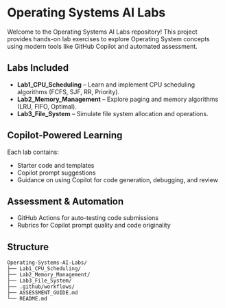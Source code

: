 # Operating Systems AI Labs

Welcome to the Operating Systems AI Labs repository! This project provides hands-on lab exercises to explore Operating System concepts using modern tools like GitHub Copilot and automated assessment.

## Labs Included
- **Lab1_CPU_Scheduling** – Learn and implement CPU scheduling algorithms (FCFS, SJF, RR, Priority).
- **Lab2_Memory_Management** – Explore paging and memory algorithms (LRU, FIFO, Optimal).
- **Lab3_File_System** – Simulate file system allocation and operations.

## Copilot-Powered Learning
Each lab contains:
- Starter code and templates
- Copilot prompt suggestions
- Guidance on using Copilot for code generation, debugging, and review

## Assessment & Automation
- GitHub Actions for auto-testing code submissions
- Rubrics for Copilot prompt quality and code originality

## Structure
```
Operating-Systems-AI-Labs/
├── Lab1_CPU_Scheduling/
├── Lab2_Memory_Management/
├── Lab3_File_System/
├── .github/workflows/
├── ASSESSMENT_GUIDE.md
└── README.md
```
